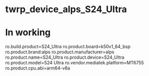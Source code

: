 # twrp_device_alps_S24_Ultra
# In working

ro.build.product=S24_Ultra
ro.product.board=k50v1_64_bsp
ro.product.brand:alps
ro.product.manufacturer=alps
ro.product.name=S24_Ultra
ro.product.device=S24_Ultra
ro.product.model=S24 Ultra
ro.vendor.mediatek.platform=MT6755
ro.product.cpu.abi=arm64-v8a
